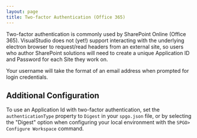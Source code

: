 ```yaml
---
layout: page
title: Two-factor Authentication (Office 365)
---
```


Two-factor authentication is commonly used by SharePoint Online (Office 365). VisualStudio does not (yet!) support interacting with the underlying electron browser to request/read headers from an external site, so users who author SharePoint solutions will need to create a unique Application ID and Password for each Site they work on.

Your username will take the format of an email address when prompted for login credentials.

## Additional Configuration

To use an Application Id with two-factor authentication, set the `authenticationType` property to `Digest` in your `spgo.json` file, or by selecting the "Digest" option when configuring your local environment with the `SPGO> Configure Workspace` command.
